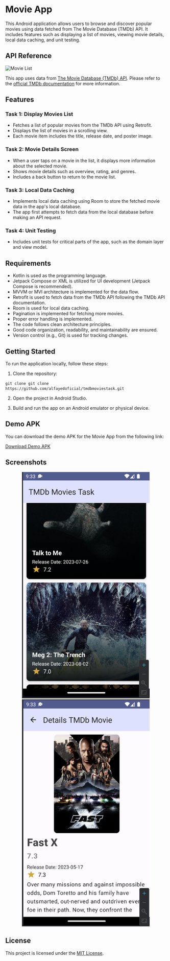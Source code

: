 # Movie App

This Android application allows users to browse and discover popular movies using data fetched from The Movie Database (TMDb) API. It includes features such as displaying a list of movies, viewing movie details, local data caching, and unit testing.

## API Reference
<img src="https://www.themoviedb.org/assets/2/v4/logos/v2/blue_square_2-d537fb228cf3ded904ef09b136fe3fec72548ebc1fea3fbbd1ad9e36364db38b.svg" alt="Movie List" width="60" />

This app uses data from [The Movie Database (TMDb) API](https://www.themoviedb.org/documentation/api). Please refer to the [official TMDb documentation](https://www.themoviedb.org/documentation/api) for more information.




## Features

### Task 1: Display Movies List
- Fetches a list of popular movies from the TMDb API using Retrofit.
- Displays the list of movies in a scrolling view.
- Each movie item includes the title, release date, and poster image.

### Task 2: Movie Details Screen
- When a user taps on a movie in the list, it displays more information about the selected movie.
- Shows movie details such as overview, rating, and genres.
- Includes a back button to return to the movie list.

### Task 3: Local Data Caching
- Implements local data caching using Room to store the fetched movie data in the app's local database.
- The app first attempts to fetch data from the local database before making an API request.

### Task 4: Unit Testing
- Includes unit tests for critical parts of the app, such as the domain layer and view model.

## Requirements

- Kotlin is used as the programming language.
- Jetpack Compose or XML is utilized for UI development (Jetpack Compose is recommended).
- MVVM or MVI architecture is implemented for the data flow.
- Retrofit is used to fetch data from the TMDb API following the TMDb API documentation.
- Room is used for local data caching.
- Pagination is implemented for fetching more movies.
- Proper error handling is implemented.
- The code follows clean architecture principles.
- Good code organization, readability, and maintainability are ensured.
- Version control (e.g., Git) is used for tracking changes.

## Getting Started

To run the application locally, follow these steps:

1. Clone the repository: 
```
git clone git clone https://github.com/alfayedoficial/tmdbmoviestask.git
```
2. Open the project in Android Studio.

3. Build and run the app on an Android emulator or physical device.

## Demo APK

You can download the demo APK for the Movie App from the following link:

[Download Demo APK](https://github.com/alfayedoficial/tmdbmoviestask/blob/main/screen/app-debug.apk)

## Screenshots
<div align="center">
<img src="screen/Screenshot1.png" alt="Movie List" width="400"/>
<img src="screen/Screenshot2.png" alt="Movie Details" width="400"/>
</div>

## License

This project is licensed under the [MIT License](LICENSE).
